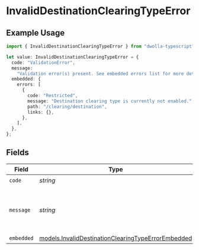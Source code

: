 # InvalidDestinationClearingTypeError

## Example Usage

```typescript
import { InvalidDestinationClearingTypeError } from "dwolla-typescript";

let value: InvalidDestinationClearingTypeError = {
  code: "ValidationError",
  message:
    "Validation error(s) present. See embedded errors list for more details.",
  embedded: {
    errors: [
      {
        code: "Restricted",
        message: "Destination clearing type is currently not enabled.",
        path: "/clearing/destination",
        links: {},
      },
    ],
  },
};
```

## Fields

| Field                                                                                                          | Type                                                                                                           | Required                                                                                                       | Description                                                                                                    | Example                                                                                                        |
| -------------------------------------------------------------------------------------------------------------- | -------------------------------------------------------------------------------------------------------------- | -------------------------------------------------------------------------------------------------------------- | -------------------------------------------------------------------------------------------------------------- | -------------------------------------------------------------------------------------------------------------- |
| `code`                                                                                                         | *string*                                                                                                       | :heavy_check_mark:                                                                                             | N/A                                                                                                            | ValidationError                                                                                                |
| `message`                                                                                                      | *string*                                                                                                       | :heavy_check_mark:                                                                                             | N/A                                                                                                            | Validation error(s) present. See embedded errors list for more details.                                        |
| `embedded`                                                                                                     | [models.InvalidDestinationClearingTypeErrorEmbedded](../models/invaliddestinationclearingtypeerrorembedded.md) | :heavy_minus_sign:                                                                                             | N/A                                                                                                            |                                                                                                                |